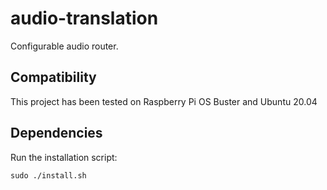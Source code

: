 # audio-translation
Configurable audio router.

## Compatibility
This project has been tested on Raspberry Pi OS Buster and Ubuntu 20.04

## Dependencies
Run the installation script:
```
sudo ./install.sh
```